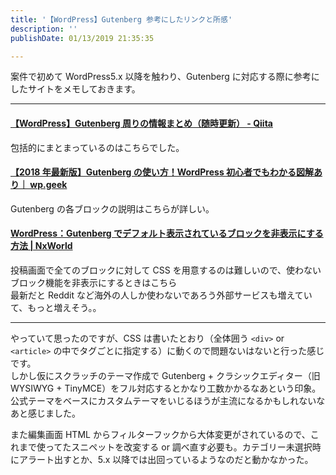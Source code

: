 ```yaml
---
title: '【WordPress】Gutenberg 参考にしたリンクと所感'
description: ''
publishDate: 01/13/2019 21:35:35

---
```

<p>案件で初めて WordPress5.x 以降を触わり、Gutenberg に対応する際に参考にしたサイトをメモしておきます。</p>

<hr />

<h4><a href="https://qiita.com/ituki_b/items/0ad429d896378329a134">【WordPress】Gutenberg 周りの情報まとめ（随時更新） - Qiita</a></h4>

<p>包括的にまとまっているのはこちらでした。</p>

<h4><a href="https://wpmake.jp/contents/knowledge/gutenberg_manual/#Gutenberg-7">【2018 年最新版】Gutenberg の使い方！WordPress 初心者でもわかる図解あり｜ wp.geek</a></h4>

<p>Gutenberg の各ブロックの説明はこちらが詳しい。</p>

<h4><a href="https://www.nxworld.net/wordpress/wp-gutenberg-remove-default-block.html">WordPress：Gutenberg でデフォルト表示されているブロックを非表示にする方法 | NxWorld</a></h4>

<p>投稿画面で全てのブロックに対して CSS を用意するのは難しいので、使わないブロック機能を非表示にするときはこちら<br/>
最新だと Reddit など海外の人しか使わないであろう外部サービスも増えていて、もっと増えそう。。</p>

<hr />

<p>やっていて思ったのですが、CSS は書いたとおり（全体囲う <code>&lt;div&gt;</code> or <code>&lt;article&gt;</code> の中でタグごとに指定する）に動くので問題ないはないと行った感じです。<br/>
しかし仮にスクラッチのテーマ作成で Gutenberg + クラシックエディター（旧 WYSIWYG + TinyMCE）をフル対応するとかなり工数かかるなあという印象。<br/>
公式テーマをベースにカスタムテーマをいじるほうが主流になるかもしれないなあと感じました。</p>

<p>また編集画面 HTML からフィルターフックから大体変更がされているので、これまで使ってたスニペットを改変する or 調べ直す必要も。カテゴリー未選択時にアラート出すとか、5.x 以降では出回っているようなのだと動かなかった。</p>
